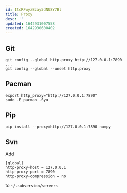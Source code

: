 ```yaml
---
id: ItcRFwyzBzay5dNU8Y7Bl
title: Proxy
desc: ''
updated: 1642931007558
created: 1642930600402
---
```

## Git
```
git config --global http.proxy http://127.0.0.1:7890
...
git config --global --unset http.proxy
```

## Pacman
```
export http_proxy="http://127.0.0.1:7890"
sudo -E pacman -Syu
```

## Pip
```
pip install --proxy=http://127.0.0.1:7890 numpy
```

## Svn
Add
```
[global]
http-proxy-host = 127.0.0.1
http-proxy-port = 7890
http-proxy-compression = no
```
to `~/.subversion/servers`